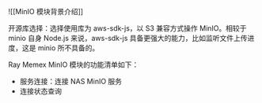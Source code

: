 ![[MinIO 模块背景介绍]]

开源库选择：选择使用库为 aws-sdk-js，以 S3 兼容方式操作 MinIO。相较于 minio 自身 Node.js 来说，aws-sdk-js 具备更强大的能力，比如监听文件上传进度，这是 minio 所不具备的。

Ray Memex MinIO 模块的功能清单如下：

- 服务连接：连接 NAS MinIO 服务
- 连接状态查询